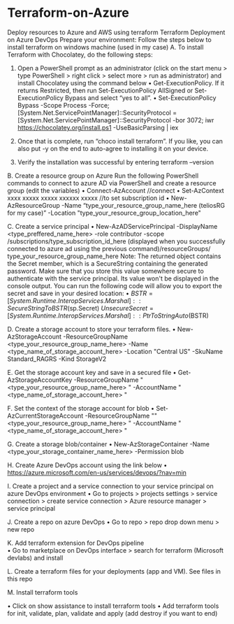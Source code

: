 # Terraform-on-Azure
Deploy resources to Azure and AWS using terraform
Terraform Deployment on Azure DevOps
Prepare your environment: Follow the steps below to install terraform on windows machine (used in my case)
A.	To install Terraform with Chocolatey, do the following steps:
1.	Open a PowerShell prompt as an administrator (click on the start menu > type PowerShell > right click > select more > run as administrator) and install Chocolatey using the command below
•	Get-ExecutionPolicy. If it returns Restricted, then run Set-ExecutionPolicy AllSigned or Set-ExecutionPolicy Bypass and select “yes to all”.
•	Set-ExecutionPolicy Bypass -Scope Process -Force; [System.Net.ServicePointManager]::SecurityProtocol = [System.Net.ServicePointManager]::SecurityProtocol -bor 3072; iwr https://chocolatey.org/install.ps1 -UseBasicParsing | iex

2.	Once that is complete, run “choco install terraform”. If you like, you can also put -y on the end to auto-agree to installing it on your device.
3.	Verify the installation was successful by entering terraform –version

B.	Create a resource group on Azure
Run the following PowerShell commands to connect to azure AD via PowerShell and create a resource group (edit the variables)
•	Connect-AzAccount  //connect
•	Set-AzContext xxxx xxxxx xxxxx xxxxxx xxxxx   //to set subscription id
•	New-AzResourceGroup -Name “type_your_resource_group_name_here (teliosRG for my case)” -Location "type_your_resource_group_location_here"  

C.	Create a service principal 
•	New-AzADServicePrincipal -DisplayName <type_preffered_name_here> -role contributor -scope /subscriptions/type_subscription_id_here (displayed when you successfully connected to azure ad using the previous command)/resourceGroups/ type_your_resource_group_name_here
Note: The returned object contains the Secret member, which is a SecureString containing the generated password. Make sure that you store this value somewhere secure to authenticate with the service principal. Its value won't be displayed in the console output.
You can run the following code will allow you to export the secret and save in your desired location: 
•	$BSTR = [System.Runtime.InteropServices.Marshal]::SecureStringToBSTR($sp.Secret)
               $UnsecureSecret = [System.Runtime.InteropServices.Marshal]::PtrToStringAuto($BSTR)

D.	Create a storage account to store your terraform files.
•	New-AzStorageAccount -ResourceGroupName <type_your_resource_group_name_here> -Name <type_name_of_storage_account_here> -Location "Central US" -SkuName Standard_RAGRS -Kind StorageV2

E.	Get the storage account key and save in a secured file
•	Get-AzStorageAccountKey -ResourceGroupName "<type_your_resource_group_name_here> " -AccountName "<type_name_of_storage_account_here> " 

F.	Set the context of the storage account for blob
•	Set-AzCurrentStorageAccount -ResourceGroupName ""<type_your_resource_group_name_here> " -AccountName "<type_name_of_storage_account_here> "

G.	Create a storage blob/container
•	New-AzStorageContainer -Name <type_your_storage_container_name_here>  -Permission blob

H.	Create Azure DevOps account using the link below
•	https://azure.microsoft.com/en-us/services/devops/?nav=min

I.	Create a project and a service connection to your service principal on azure DevOps environment
•	Go to projects > projects settings > service connection > create service connection > Azure resource manager > service principal

J.	Create a repo on azure DevOps 
•	Go to repo > repo drop down menu > new repo

K.	Add terraform extension for DevOps pipeline  
•	Go to marketplace on DevOps interface > search for terraform (Microsoft devlabs) and install

L.	Create a terraform files for your deployments (app and VM). See files in this repo

M.	Install terraform tools

•	Click on show assistance to install terraform tools
•	Add terraform tools for init, validate, plan, validate and apply (add destroy if you want to end)

